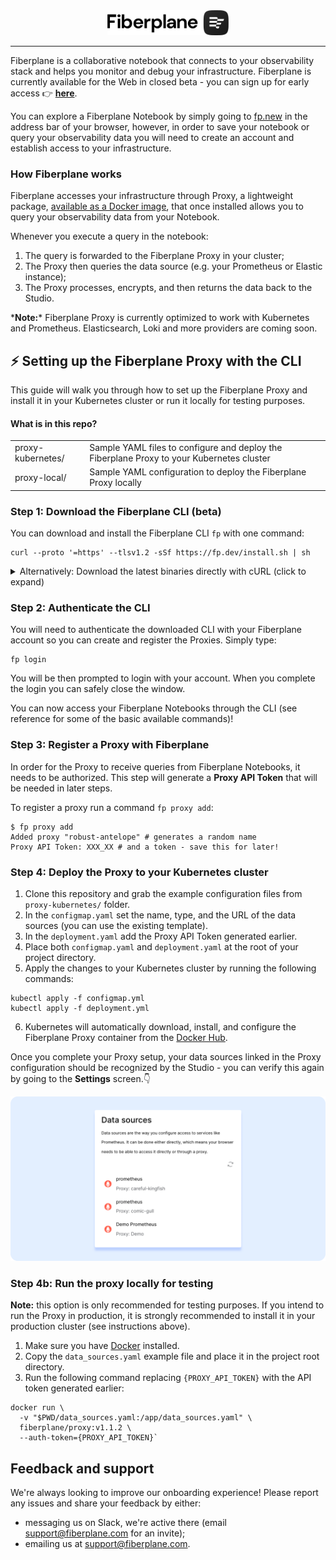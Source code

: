<div align="center">
  <img alt="Fiberplane Logo" src="assets/logo.svg" height="40"/>
  <hr style="border-width: 0.25em"></hr>
</div>

Fiberplane is a collaborative notebook that connects to your observability stack and helps you monitor and debug your infrastructure. Fiberplane is currently available for the Web in closed beta - you can sign up for early access 👉 **[here](https://fiberplane.dev)**.

You can explore a Fiberplane Notebook by simply going to [fp.new](https://fp.new) in the address bar of your browser, however, in order to save your notebook or query your observability data you will need to create an account and establish access to your infrastructure.

### How Fiberplane works

Fiberplane accesses your infrastructure through Proxy, a lightweight package, [available as a Docker image](https://hub.docker.com/r/fiberplane/proxy), that once installed allows you to query your observability data from your Notebook.

Whenever you execute a query in the notebook:

1. The query is forwarded to the Fiberplane Proxy in your cluster;
2. The Proxy then queries the data source (e.g. your Prometheus or Elastic instance);
3. The Proxy processes, encrypts, and then returns the data back to the Studio.

\***Note:**\* Fiberplane Proxy is currently optimized to work with Kubernetes and Prometheus. Elasticsearch, Loki and more providers are coming soon.

## ⚡️ Setting up the Fiberplane Proxy with the CLI

This guide will walk you through how to set up the Fiberplane Proxy and install it in your Kubernetes cluster or run it locally for testing purposes.

#### What is in this repo?

<table>
<tr>
    <td>proxy-kubernetes/</td>
    <td>Sample YAML files to configure and deploy the Fiberplane Proxy to your Kubernetes cluster </td>
</tr>
<tr>
    <td>proxy-local/</td>
    <td>Sample YAML configuration to deploy the Fiberplane Proxy locally</td>
</tr>
</table>

### Step 1: Download the Fiberplane CLI (beta)

You can download and install the Fiberplane CLI `fp` with one command:

```shell
curl --proto '=https' --tlsv1.2 -sSf https://fp.dev/install.sh | sh
```

<details>
<summary>Alternatively: Download the latest binaries directly with cURL (click to expand)</summary>

#### Download the latest `fp` binary release with cURL using one of the options below:

##### Mac (Apple Silicon):

```shell
curl -O https://fp.dev/fp/latest/aarch64-apple-darwin/fp
```

##### Mac (Intel):

```shell
curl -O https://fp.dev/fp/latest/x86_64-apple-darwin/fp
```

##### Linux / Windows (WSL):

```shell
curl -O https://fp.dev/fp/latest/x86_64-unknown-linux-gnu/fp
```

#### Make the `fp` binary executable:

```shell
chmod 700 ./fp
```

</details>

### Step 2: Authenticate the CLI

You will need to authenticate the downloaded CLI with your Fiberplane account so you can create and register the Proxies. Simply type:

```shell
fp login
```

You will be then prompted to login with your account. When you complete the login you can safely close the window.

You can now access your Fiberplane Notebooks through the CLI (see reference for some of the basic available commands)!

<!-- TODO: add a CLI reference link -->

### Step 3: Register a Proxy with Fiberplane

In order for the Proxy to receive queries from Fiberplane Notebooks, it needs to be authorized. This step will generate a **Proxy API Token** that will be needed in later steps.

To register a proxy run a command `fp proxy add`:

```
$ fp proxy add
Added proxy "robust-antelope" # generates a random name
Proxy API Token: XXX_XX # and a token - save this for later!
```

### Step 4: Deploy the Proxy to your Kubernetes cluster

1. Clone this repository and grab the example configuration files from `proxy-kubernetes/` folder.
2. In the `configmap.yaml` set the name, type, and the URL of the data sources (you can use the existing template).
3. In the `deployment.yaml` add the Proxy API Token generated earlier.
4. Place both `configmap.yaml` and `deployment.yaml` at the root of your project directory.
5. Apply the changes to your Kubernetes cluster by running the following commands:

```shell
kubectl apply -f configmap.yml
kubectl apply -f deployment.yml
```

6. Kubernetes will automatically download, install, and configure the Fiberplane Proxy container from the [Docker Hub](https://hub.docker.com/r/fiberplane/proxy).

Once you complete your Proxy setup, your data sources linked in the Proxy configuration should be recognized by the Studio - you can verify this again by going to the **Settings** screen.👇

![List of data sources in settings](assets/proxy-datasource.png)

### Step 4b: Run the proxy locally for testing

**Note:** this option is only recommended for testing purposes. If you intend to run the Proxy in production, it is strongly recommended to install it in your production cluster (see instructions above).

1. Make sure you have [Docker](https://docs.docker.com/get-docker/) installed.
2. Copy the `data_sources.yaml` example file and place it in the project root directory.
3. Run the following command replacing `{PROXY_API_TOKEN}` with the API token generated earlier:

```shell
docker run \
  -v "$PWD/data_sources.yaml:/app/data_sources.yaml" \
  fiberplane/proxy:v1.1.2 \
  --auth-token={PROXY_API_TOKEN}`
```

## Feedback and support

We're always looking to improve our onboarding experience! Please report any issues and share your feedback by either:

-   messaging us on Slack, we're active there (email [support@fiberplane.com](mailto:support@fiberplane.com) for an invite);
-   emailing us at [support@fiberplane.com](mailto:support@fiberplane.com).
